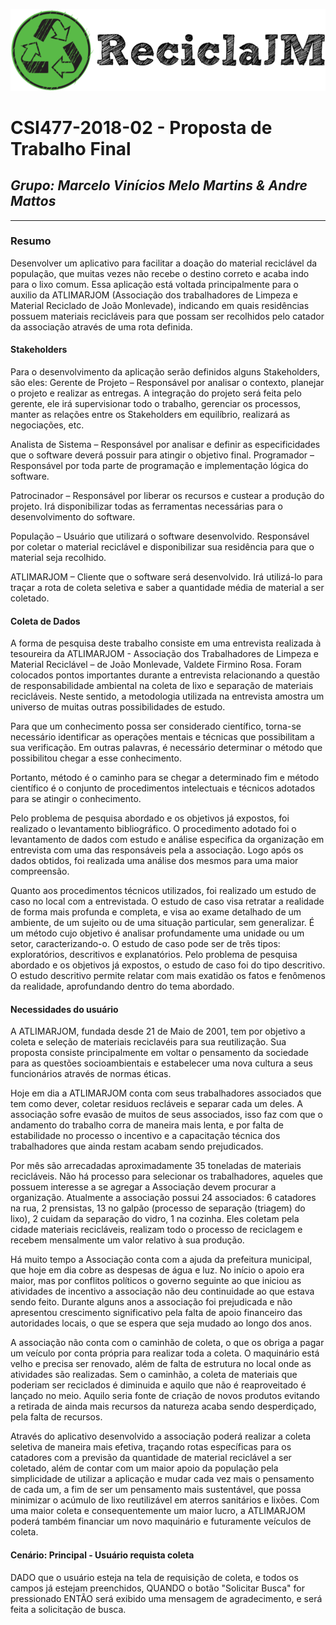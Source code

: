 <p align="center"><img src="/public/img/reciclajm.png"></p>

# **CSI477-2018-02 - Proposta de Trabalho Final**
## *Grupo: Marcelo Vinícios Melo Martins & Andre Mattos*

--------------

<!-- Descrever um resumo sobre o trabalho. -->

### Resumo
Desenvolver um aplicativo para facilitar a doação do material reciclável da população, que muitas vezes não recebe o destino correto e acaba indo para o lixo comum. Essa aplicação está voltada principalmente para o auxilio da ATLIMARJOM (Associação dos trabalhadores de Limpeza e Material Reciclado de João Monlevade), indicando em quais residências possuem materiais recicláveis para que possam ser recolhidos pelo catador da associação através de uma rota definida.

#### Stakeholders

Para o desenvolvimento da aplicação serão definidos alguns Stakeholders, são eles:
Gerente de Projeto – Responsável por analisar o contexto, planejar o projeto e realizar as entregas. A integração do projeto será feita pelo gerente, ele irá supervisionar todo o trabalho, gerenciar os processos, manter as relações entre os Stakeholders em equilíbrio, realizará as negociações, etc.

Analista de Sistema – Responsável por analisar e definir as especificidades que o software deverá possuir para atingir o objetivo final.
Programador – Responsável por toda parte de programação e implementação lógica do software.  

Patrocinador – Responsável por liberar os recursos e custear a produção do projeto. Irá disponibilizar todas as ferramentas 
necessárias para o desenvolvimento do software. 

População – Usuário que utilizará o software desenvolvido. Responsável por coletar o material reciclável e disponibilizar sua residência para que o material seja recolhido. 

ATLIMARJOM – Cliente que o software será desenvolvido. Irá utilizá-lo para traçar a rota de coleta seletiva e saber a quantidade média de material a ser coletado.

#### Coleta de Dados


A forma de pesquisa deste trabalho consiste em uma entrevista realizada à tesoureira da ATLIMARJOM - Associação dos Trabalhadores de Limpeza e Material Reciclável – de João Monlevade, Valdete Firmino Rosa. Foram colocados pontos importantes durante a entrevista relacionando a questão de responsabilidade ambiental na coleta de lixo e separação de materiais recicláveis. Neste sentido, a metodologia utilizada na entrevista amostra um universo de muitas outras possibilidades de estudo.


Para que um conhecimento possa ser considerado científico, torna-se necessário identificar as operações mentais e técnicas que possibilitam a sua verificação. Em outras palavras, é necessário determinar o método que possibilitou chegar a esse conhecimento.


Portanto, método é o caminho para se chegar a determinado fim e método científico é o conjunto de procedimentos intelectuais e técnicos adotados para se atingir o conhecimento. 


Pelo problema de pesquisa abordado e os objetivos já expostos, foi realizado o levantamento bibliográfico. O procedimento adotado foi o levantamento de dados com estudo e análise especifica da organização em entrevista com uma das responsáveis pela a associação. Logo após os dados obtidos, foi realizada uma análise dos mesmos para uma maior compreensão.


Quanto aos procedimentos técnicos utilizados, foi realizado um estudo de caso no local com a entrevistada. O estudo de caso visa retratar a realidade de forma mais profunda e completa, e visa ao exame detalhado de um ambiente, de um sujeito ou de uma situação particular, sem generalizar. É um método cujo objetivo é analisar profundamente uma unidade ou um setor, caracterizando-o. O estudo de caso pode ser de três tipos: exploratórios, descritivos e explanatórios. Pelo problema de pesquisa abordado e os objetivos já expostos, o estudo de caso foi do tipo descritivo. O estudo descritivo permite relatar com mais exatidão os fatos e fenômenos da realidade, aprofundando dentro do tema abordado.


#### Necessidades do usuário

A ATLIMARJOM, fundada desde 21 de Maio de 2001, tem por objetivo a coleta e seleção de materiais reciclavéis para sua reutilização. Sua proposta consiste principalmente em voltar o pensamento da sociedade para as questões socioambientais e estabelecer uma nova cultura a seus funcionários através de normas éticas.

 Hoje em dia a ATLIMARJOM conta com seus trabalhadores associados que tem como dever, coletar residuos recláveis e separar cada um deles.  A associação sofre evasão de muitos de seus associados, isso faz com que o andamento do trabalho corra de maneira mais lenta, e por falta de estabilidade no processo o incentivo e a capacitação técnica dos trabalhadores que ainda restam acabam sendo prejudicados.
 
Por mês são arrecadadas aproximadamente 35 toneladas de materiais recicláveis. Não há processo para selecionar os trabalhadores, aqueles que possuem interesse a se agregar a Associação devem procurar a organização. Atualmente a associação possui 24 associados: 6 catadores na rua, 2 prensistas, 13 no galpão (processo de separação (triagem) do lixo), 2 cuidam da separação do vidro, 1 na cozinha. Eles coletam pela cidade materiais recicláveis, realizam todo o processo de reciclagem e recebem mensalmente um valor relativo à sua produção.

Há muito tempo a Associação conta com a ajuda da prefeitura municipal, que hoje em dia cobre as despesas de água e luz. No início o apoio era maior, mas por conflitos políticos o governo seguinte ao que iniciou as atividades de incentivo a associação não deu continuidade ao que estava sendo feito.  Durante alguns anos a associação foi prejudicada e não apresentou crescimento significativo pela falta de apoio financeiro das autoridades locais, o que se espera que seja mudado ao longo dos anos.

A associação não conta com o caminhão de coleta, o que os obriga a pagar um veículo por conta própria para realizar toda a coleta. O maquinário está velho e precisa ser renovado, além de falta de estrutura no local onde as atividades são realizadas. Sem o caminhão, a coleta de materiais que poderiam ser reciclados é diminuida e aquilo que não é reaproveitado é lançado no meio. Aquilo seria fonte de criação de novos produtos evitando a retirada de ainda mais recursos da natureza acaba sendo desperdiçado, pela falta de recursos.

Através do aplicativo desenvolvido a associação poderá realizar a coleta seletiva de maneira mais efetiva, traçando rotas específicas para os catadores com a previsão da quantidade de material reciclável a ser coletado, além de contar com um maior apoio da população pela simplicidade de utilizar a aplicação e mudar cada vez mais o pensamento de cada um, a fim de ser um pensamento mais sustentável, que possa minimizar o acúmulo de lixo reutilizável em aterros sanitários e lixões. Com uma maior coleta e consequentemente um maior lucro, a ATLIMARJOM poderá também financiar um novo maquinário e futuramente veículos de coleta.

#### Cenário: Principal - Usuário requista coleta

DADO que o usuário esteja na tela de requisição de coleta, e todos os campos já estejam preenchidos,
QUANDO o botão "Solicitar Busca" for pressionado
ENTÃO será exibido uma mensagem de agradecimento, e será feita a solicitação de busca.


